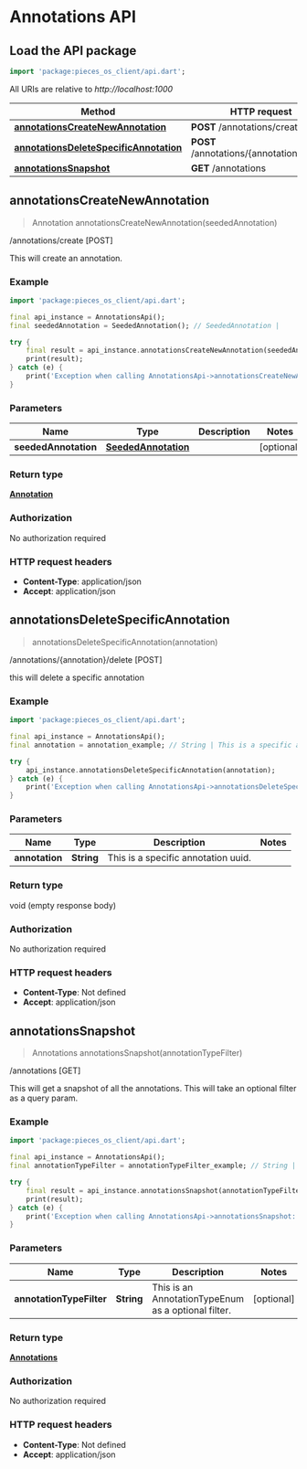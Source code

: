# Annotations API

## Load the API package
```dart
import 'package:pieces_os_client/api.dart';
```

All URIs are relative to *http://localhost:1000*

Method | HTTP request | Description
------------- | ------------- | -------------
[**annotationsCreateNewAnnotation**](AnnotationsApi#annotationscreatenewannotation) | **POST** /annotations/create | /annotations/create [POST]
[**annotationsDeleteSpecificAnnotation**](AnnotationsApi#annotationsdeletespecificannotation) | **POST** /annotations/\{annotation\}/delete | /annotations/\{annotation\}/delete [POST]
[**annotationsSnapshot**](AnnotationsApi#annotationssnapshot) | **GET** /annotations | /annotations [GET]


## **annotationsCreateNewAnnotation**
> Annotation annotationsCreateNewAnnotation(seededAnnotation)

/annotations/create [POST]

This will create an annotation.

### Example
```dart
import 'package:pieces_os_client/api.dart';

final api_instance = AnnotationsApi();
final seededAnnotation = SeededAnnotation(); // SeededAnnotation | 

try {
    final result = api_instance.annotationsCreateNewAnnotation(seededAnnotation);
    print(result);
} catch (e) {
    print('Exception when calling AnnotationsApi->annotationsCreateNewAnnotation: $e\n');
}
```

### Parameters

Name | Type | Description  | Notes
------------- | ------------- | ------------- | -------------
 **seededAnnotation** | [**SeededAnnotation**](../models/SeededAnnotation)|  | [optional] 

### Return type

[**Annotation**](../models/Annotation)

### Authorization

No authorization required

### HTTP request headers

 - **Content-Type**: application/json
 - **Accept**: application/json



## **annotationsDeleteSpecificAnnotation**
> annotationsDeleteSpecificAnnotation(annotation)

/annotations/\{annotation\}/delete [POST]

this will delete a specific annotation

### Example
```dart
import 'package:pieces_os_client/api.dart';

final api_instance = AnnotationsApi();
final annotation = annotation_example; // String | This is a specific annotation uuid.

try {
    api_instance.annotationsDeleteSpecificAnnotation(annotation);
} catch (e) {
    print('Exception when calling AnnotationsApi->annotationsDeleteSpecificAnnotation: $e\n');
}
```

### Parameters

Name | Type | Description  | Notes
------------- | ------------- | ------------- | -------------
 **annotation** | **String**| This is a specific annotation uuid. | 

### Return type

void (empty response body)

### Authorization

No authorization required

### HTTP request headers

 - **Content-Type**: Not defined
 - **Accept**: application/json



## **annotationsSnapshot**
> Annotations annotationsSnapshot(annotationTypeFilter)

/annotations [GET]

This will get a snapshot of all the annotations.  This will take an optional filter as a query param.

### Example
```dart
import 'package:pieces_os_client/api.dart';

final api_instance = AnnotationsApi();
final annotationTypeFilter = annotationTypeFilter_example; // String | This is an AnnotationTypeEnum as a optional filter.

try {
    final result = api_instance.annotationsSnapshot(annotationTypeFilter);
    print(result);
} catch (e) {
    print('Exception when calling AnnotationsApi->annotationsSnapshot: $e\n');
}
```

### Parameters

Name | Type | Description  | Notes
------------- | ------------- | ------------- | -------------
 **annotationTypeFilter** | **String**| This is an AnnotationTypeEnum as a optional filter. | [optional] 

### Return type

[**Annotations**](../models/Annotations)

### Authorization

No authorization required

### HTTP request headers

 - **Content-Type**: Not defined
 - **Accept**: application/json



